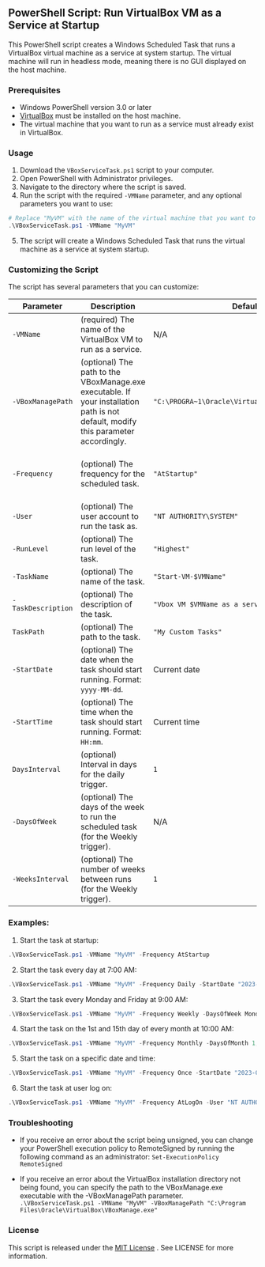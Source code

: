## PowerShell Script: Run VirtualBox VM as a Service at Startup

This PowerShell script creates a Windows Scheduled Task that runs a VirtualBox virtual machine as a service at system startup. The virtual machine will run in headless mode, meaning there is no GUI displayed on the host machine.

### Prerequisites

- Windows PowerShell version 3.0 or later
- [VirtualBox](https://www.virtualbox.org/wiki/Downloads) must be installed on the host machine.
- The virtual machine that you want to run as a service must already exist in VirtualBox.

### Usage

1. Download the `VBoxServiceTask.ps1` script to your computer.
2. Open PowerShell with Administrator privileges.
3. Navigate to the directory where the script is saved.
4. Run the script with the required `-VMName` parameter, and any optional parameters you want to use:
```powershell
# Replace "MyVM" with the name of the virtual machine that you want to run as a service.
.\VBoxServiceTask.ps1 -VMName "MyVM"
```
5. The script will create a Windows Scheduled Task that runs the virtual machine as a service at system startup.

### Customizing the Script

The script has several parameters that you can customize:

| Parameter	        | Description	        | Default       |   Possible Values |
| ---------         | -----------           | ------        | ------------ |
|`-VMName`          |	(required) The name of the VirtualBox VM to run as a service.	| N/A | Any valid VM name|
| `-VBoxManagePath` |	(optional) The path to the VBoxManage.exe executable. If your installation path is not default, modify this parameter accordingly. |`"C:\PROGRA~1\Oracle\VirtualBox\VBoxManage.exe"` |Any valid file path|
| `-Frequency`        |	(optional) The frequency for the scheduled task.|`"AtStartup"`|`"AtStartup"`, `"Once"`, `"Daily"`, `"Weekly"`, `"Monthly"`, `"AtLogOn"`. |
| `-User`           |	(optional) The user account to run the task as. |	`"NT AUTHORITY\SYSTEM"` |Any valid user account|
| `-RunLevel`       |	(optional) The run level of the task. | `"Highest"`| `"Limited"`,`"Highest"` |
| `-TaskName`       | (optional) The name of the task. |  `"Start-VM-$VMName"` |Any valid task name|
| `-TaskDescription` |	(optional) The description of the task. |	`"Vbox VM $VMName as a service at startup"` |Any valid description|
| `TaskPath`        |	(optional) The path to the task. |	`"My Custom Tasks"` |Any valid task path|
|`-StartDate`       | (optional) The date when the task should start running. Format: `yyyy-MM-dd`. | Current date |Any valid date|
|`-StartTime`       | (optional) The time when the task should start running. Format: `HH:mm`. | Current time |Any valid time|
|`DaysInterval`| (optional) Interval in days for the daily trigger.|`1`| Any positive integer |
| `-DaysOfWeek` | (optional) The days of the week to run the scheduled task (for the Weekly trigger). | N/A|`"Sunday"`, `"Monday"`, `"Tuesday"`, `"Wednesday"`, `"Thursday"`, `"Friday"`, `"Saturday"`
| `-WeeksInterval`| (optional) The number of weeks between runs (for the Weekly trigger).|`1`|Any positive integer|


### Examples:
1. Start the task at startup:
```powershell
.\VBoxServiceTask.ps1 -VMName "MyVM" -Frequency AtStartup
```

2. Start the task every day at 7:00 AM:
```powershell
.\VBoxServiceTask.ps1 -VMName "MyVM" -Frequency Daily -StartDate "2023-03-01" -StartTime "07:00"
```

3. Start the task every Monday and Friday at 9:00 AM:
```powershell
.\VBoxServiceTask.ps1 -VMName "MyVM" -Frequency Weekly -DaysOfWeek Monday,Friday -StartDate "2023-03-01" -StartTime "09:00"
```

4. Start the task on the 1st and 15th day of every month at 10:00 AM:
```powershell
.\VBoxServiceTask.ps1 -VMName "MyVM" -Frequency Monthly -DaysOfMonth 1,15 -MonthsOfYear 1,2,3,4,5,6,7,8,9,10,11,12 -StartDate "2023-03-01" -StartTime "10:00"
```

5. Start the task on a specific date and time:
```powershell
.\VBoxServiceTask.ps1 -VMName "MyVM" -Frequency Once -StartDate "2023-03-01" -StartTime "10:00"
```

6. Start the task at user log on:
```powershell
.\VBoxServiceTask.ps1 -VMName "MyVM" -Frequency AtLogOn -User "NT AUTHORITY\SYSTEM"
```

### Troubleshooting

- If you receive an error about the script being unsigned, you can change your PowerShell execution policy to RemoteSigned by running the following command as an administrator:
`Set-ExecutionPolicy RemoteSigned`

- If you receive an error about the VirtualBox installation directory not being found, you can specify the path to the VBoxManage.exe executable with the -VBoxManagePath parameter.
`.\VBoxServiceTask.ps1 -VMName "MyVM" -VBoxManagePath "C:\Program Files\Oracle\VirtualBox\VBoxManage.exe"`

### License
This script is released under the [MIT License](./LICENSE)
. See LICENSE for more information.
